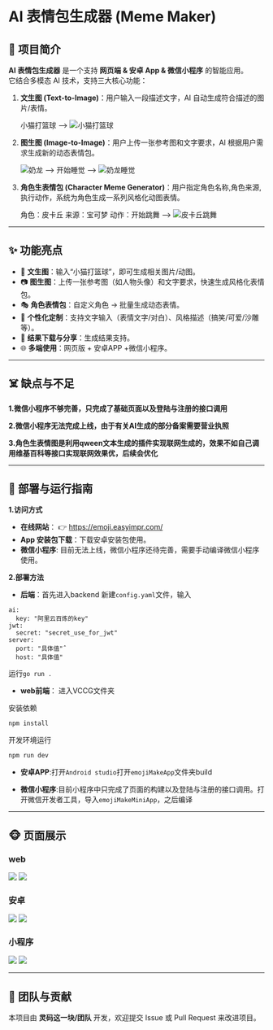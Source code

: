 # AI 表情包生成器 (Meme Maker)

## 📌 项目简介
**AI 表情包生成器** 是一个支持 **网页端 & 安卓 App & 微信小程序** 的智能应用。  
它结合多模态 AI 技术，支持三大核心功能：  

1. **文生图 (Text-to-Image)**：用户输入一段描述文字，AI 自动生成符合描述的图片/表情。

    小猫打篮球 -->  ![小猫打篮球](image/SmP3XJsavK5f8c1daa86632117c9c5fae281c7f9ca76.gif)

2. **图生图 (Image-to-Image)**：用户上传一张参考图和文字要求，AI 根据用户需求生成新的动态表情包。  

    ![奶龙](image/无标题.jpg) --> 开始睡觉 --> ![奶龙睡觉](image/proxy.gif)

3. **角色生表情包 (Character Meme Generator)**：用户指定角色名称,角色来源,执行动作，系统为角色生成一系列风格化动图表情。  
   
   角色：皮卡丘 来源：宝可梦 动作：开始跳舞 --> ![皮卡丘跳舞](image/emoji_1755369456764.gif)

---

## ✨ 功能亮点
- 📝 **文生图**：输入“小猫打篮球”，即可生成相关图片/动图。  
- 📷 **图生图**：上传一张参考图（如人物头像）和文字要求，快速生成风格化表情包。  
- 🎭 **角色表情包**：自定义角色 → 批量生成动态表情。  
- 🎨 **个性化定制**：支持文字输入（表情文字/对白）、风格描述（搞笑/可爱/沙雕等）。  
- 📂 **结果下载与分享**：生成结果支持。  
- 🌐 **多端使用**：网页版 + 安卓APP +微信小程序。  

---

## ☠️ 缺点与不足

**1.微信小程序不够完善，只完成了基础页面以及登陆与注册的接口调用**

**2.微信小程序无法完成上线，由于有关AI生成的部分备案需要营业执照**

**3.角色生表情图是利用qween文本生成的插件实现联网生成的，效果不如自己调用维基百科等接口实现联网效果优，后续会优化**

---

## 🚀 部署与运行指南

**1.访问方式**

- **在线网站**：
   👉 https://emoji.easyimpr.com/
- **App 安装包下载**：下载安卓安装包使用。
- **微信小程序**: 目前无法上线，微信小程序还待完善，需要手动编译微信小程序使用。

**2.部署方法**

- **后端**：首先进入backend 新建`config.yaml`文件，输入
```
ai:
  key: "阿里云百炼的key"
jwt:
  secret: "secret_use_for_jwt"
server:
  port: "具体值"ˆ
  host: "具体值"
```
运行```go run .```

- **web前端**： 进入VCCG文件夹

安装依赖

```bash
npm install
```

开发环境运行

```bash
npm run dev
```
- **安卓APP**:打开`Android studio`打开`emojiMakeApp`文件夹build

- **微信小程序**:目前小程序中只完成了页面的构建以及登陆与注册的接口调用。打开微信开发者工具，导入`emojiMakeMiniApp`，之后编译

---

## 🐵 页面展示

### web
![](image/image.png)
![](image/image%20copy.png)

### 安卓
![](image/3391755662253_.pic.jpg)
![](image/3401755662255_.pic_hd.jpg)

### 小程序
![](image/3411755662297_.pic.jpg)
![](image/3421755662313_.pic.jpg)

---

## 🙌 团队与贡献

本项目由 **灵码这一块/团队** 开发，欢迎提交 Issue 或 Pull Request 来改进项目。